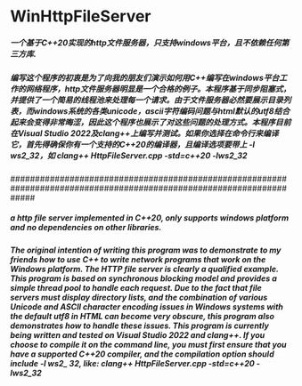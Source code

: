# WinHttpFileServer

##### 一个基于C++20实现的http文件服务器，只支持windows平台，且不依赖任何第三方库.
##### 编写这个程序的初衷是为了向我的朋友们演示如何用C++编写在windows平台工作的网络程序，http文件服务器明显是一个合格的例子。本程序基于同步阻塞式，并提供了一个简易的线程池来处理每一个请求。由于文件服务器必然要展示目录列表，而windows系统的各类unicode，ascii字符编码问题与html默认的utf8结合起来会变得非常晦涩，因此这个程序也展示了对这些问题的处理方式。本程序目前在Visual Studio 2022及clang++上编写并测试。如果你选择在命令行来编译它，首先得确保你有一个支持的C++20的编译器，且编译选项要带上 -l ws2_32，如 clang++ HttpFileServer.cpp -std=c++20 -lws2_32

#####################################################################################################################
##### a http file server implemented in C++20, only supports windows platform and no dependencies on other libraries.
##### The original intention of writing this program was to demonstrate to my friends how to use C++ to write network programs that work on the Windows platform. The HTTP file server is clearly a qualified example. This program is based on synchronous blocking model and provides a simple thread pool to handle each request. Due to the fact that file servers must display directory lists, and the combination of various Unicode and ASCII character encoding issues in Windows systems with the default utf8 in HTML can become very obscure, this program also demonstrates how to handle these issues. This program is currently being written and tested on Visual Studio 2022 and clang++. If you choose to compile it on the command line, you must first ensure that you have a supported C++20 compiler, and the compilation option should include -l ws2_ 32, like: clang++ HttpFileServer.cpp -std=c++20 -lws2_32
